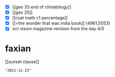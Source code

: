 - [x] [[geo 33 end of climatology]]
- [x] [[geo 25]]
- [x] [[csat math c1 percentage]]
- [x] [[=the wonder that was india book]] (4961,5053)
- [x] oct vision magazine revision from the day 4/5

# faxian
[[sunset clause]]

```query 2021-11-07 00:27
"2021-11-23"
```
